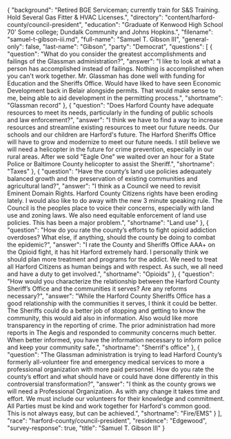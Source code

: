 {
  "background": "Retired BGE  Serviceman; currently train for S&S Training. Hold Several Gas Fitter & HVAC Licenses.",
  "directory": "content/harford-county/council-president",
  "education": "Graduate of Kenwood High School 70'    Some college; Dundalk Community and Johns Hopkins.",
  "filename": "samuel-t-gibson-iii.md",
  "full-name": "Samuel T. Gibson III",
  "general-only": false,
  "last-name": "Gibson",
  "party": "Democrat",
  "questions": [
    {
      "question": "What do you consider the greatest accomplishments and failings of the Glassman administration?",
      "answer": "I like to look at what a person has accomplished instead of failings. Nothing is accomplished when you can't work together. Mr. Glassman has done well with funding for Education and the Sheriffs Office. Would have liked to have seen Economic Development back in Belair alongside permits. That would make sense to me, being able to aid development in the permitting process.",
      "shortname": "Glassman record"
    },
    {
      "question": "Does Harford County have adequate resources to meet its needs, particularly in the funding of public schools and law enforcement?",
      "answer": "I think we have to find a way to increase resources and streamline existing resources to meet our future needs. Our schools and our children are Harford's future. The Harford Sheriffs Office will have to grow and modernize to meet our future needs. I still believe we will need a helicopter in the future for crime prevention, especially in our rural areas. After we sold \"Eagle One\" we waited over an hour for a State Police or Baltimore County helicopter to assist the Sheriff.",
      "shortname": "Taxes"
    },
    {
      "question": "Have the county’s land use policies adequately balanced growth and the preservation of existing communities and agricultural land?",
      "answer": "I think as a Council we need to revisit Eminent Domain Rights. Harford County Citizens rights have been eroding lately. I would also like to do away with the new 3 minute speaking rule. The Council is the peoples place to voice their concerns, especially with land use and zoning laws. We also need equitable enforcement of land use policies. This has been a major problem.",
      "shortname": "Land use"
    },
    {
      "question": "How do you rate the county’s efforts to fight opioid addiction overdoses? What else, if anything, should the county be doing to combat the epidemic?",
      "answer": "I rate the County and Sheriffs Office AAA+ on the Opioid fight, it has hit Harford extremely hard. I personally think we should plan more treatment and programs for the addict. We need to treat all Harford Citizens as human beings and with respect. As such, we all need and have a duty to get involved.",
      "shortname": "Opioids"
    },
    {
      "question": "How would you characterize the relationship between the Harford County Sheriff’s Office and the communities it serves? Are any reforms necessary?",
      "answer": "While the Harford County Sheriffs Office has a good relationship with the communities it serves, I think it could be better. The Sheriffs could do a better job of stopping and getting to know the community, this would aid also in information. Also would like more transparency in the reporting of crime. The prior administration had more reports in The Aegis and responded to community concerns much better. When better informed, you have the information necessary to inform police and keep your community safe.",
      "shortname": "Sherrif's office"
    },
    {
      "question": "The Glassman administration is trying to lead Harford County’s formerly all-volunteer fire and emergency medical services to more a professional organization with more paid personnel. How do you rate the county’s effort and what should have or could have done differently in this controversial transformation?",
      "answer": "I think as the county grows we will need a Professional Organization. As with any change it takes time and effort. We must include our volunteers for their knowledge and commitment. All Parties must be kind and work together for Harford's common good. This is not always easy, but can be achieved.",
      "shortname": "Fire/EMS"
    }
  ],
  "race": "harford-county/council-president",
  "residence": "Edgewood",
  "survey-response": true,
  "title": "Samuel T. Gibson III"
}
